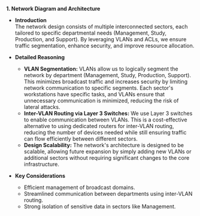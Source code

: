 **1. Network Diagram and Architecture**

- **Introduction**  
  The network design consists of multiple interconnected sectors, each tailored to specific departmental needs (Management, Study, Production, and Support). By leveraging VLANs and ACLs, we ensure traffic segmentation, enhance security, and improve resource allocation.

- **Detailed Reasoning**
  - **VLAN Segmentation:** VLANs allow us to logically segment the network by department (Management, Study, Production, Support). This minimizes broadcast traffic and increases security by limiting network communication to specific segments. Each sector's workstations have specific tasks, and VLANs ensure that unnecessary communication is minimized, reducing the risk of lateral attacks.
  - **Inter-VLAN Routing via Layer 3 Switches:** We use Layer 3 switches to enable communication between VLANs. This is a cost-effective alternative to using dedicated routers for inter-VLAN routing, reducing the number of devices needed while still ensuring traffic can flow efficiently between different sectors.
  - **Design Scalability:** The network's architecture is designed to be scalable, allowing future expansion by simply adding new VLANs or additional sectors without requiring significant changes to the core infrastructure.

- **Key Considerations**
  - Efficient management of broadcast domains.
  - Streamlined communication between departments using inter-VLAN routing.
  - Strong isolation of sensitive data in sectors like Management.

